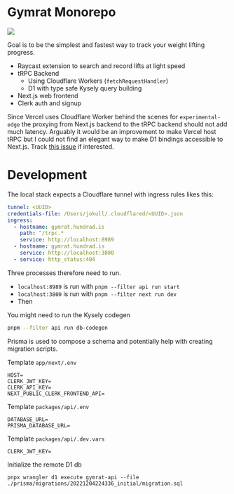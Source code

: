 # Gymrat Monorepo

![](https://ss.solberg.is/LyufAM+)

Goal is to be the simplest and fastest way to track your weight lifting progress.

- Raycast extension to search and record lifts at light speed
- tRPC Backend
  - Using Cloudflare Workers (`fetchRequestHandler`)
  - D1 with type safe Kysely query building
- Next.js web frontend
- Clerk auth and signup

Since Vercel uses Cloudflare Worker behind the scenes for `experimental-edge` the proxying from
Next.js backend to the tRPC backend should not add much latency. Arguably it would be an improvement
to make Vercel host tRPC but I could not find an elegant way to make D1 bindings accessible to
Next.js. Track [this issue](https://github.com/cloudflare/next-on-pages/issues/1) if interested.

# Development

The local stack expects a Cloudflare tunnel with ingress rules likes this:

```yaml
tunnel: <UUID>
credentials-file: /Users/jokull/.cloudflared/<UUID>.json
ingress:
  - hostname: gymrat.hundrad.is
    path: ^/trpc.*
    service: http://localhost:8989
  - hostname: gymrat.hundrad.is
    service: http://localhost:3800
  - service: http_status:404
```

Three processes therefore need to run.

- `localhost:8989` is run with `pnpm --filter api run start`
- `localhost:3800` is run with `pnpm --filter next run dev`
- Then

You might need to run the Kysely codegen

```bash
pnpm --filter api run db-codegen
```

Prisma is used to compose a schema and potentially help with creating migration
scripts.

Template `app/next/.env`

```
HOST=
CLERK_JWT_KEY=
CLERK_API_KEY=
NEXT_PUBLIC_CLERK_FRONTEND_API=
```

Template `packages/api/.env`

```
DATABASE_URL=
PRISMA_DATABASE_URL=
```

Template `packages/api/.dev.vars`

```
CLERK_JWT_KEY=
```

Initialize the remote D1 db

```
pnpx wrangler d1 execute gymrat-api --file ./prisma/migrations/20221204224336_initial/migration.sql
```
